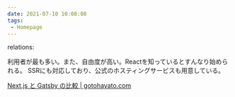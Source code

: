 ```yaml
---
date: 2021-07-10 10:08:08
tags:
 - Homepage
---
```

relations:

利用者が最も多い。また、自由度が高い。Reactを知っているとすんなり始められる。
SSRにも対応しており、公式のホスティングサービスも用意している。

[Next.js と Gatsby の比較 \| gotohayato.com](https://gotohayato.com/content/511/)